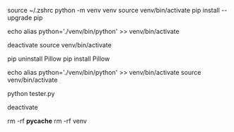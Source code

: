 source ~/.zshrc
python -m venv venv
source venv/bin/activate
pip install --upgrade pip

echo alias python='./venv/bin/python' >> venv/bin/activate

deactivate
source venv/bin/activate

pip uninstall Pillow
pip install Pillow

echo alias python='./venv/bin/python' >> venv/bin/activate
source venv/bin/activate

python tester.py

deactivate

rm -rf __pycache__
rm -rf venv


